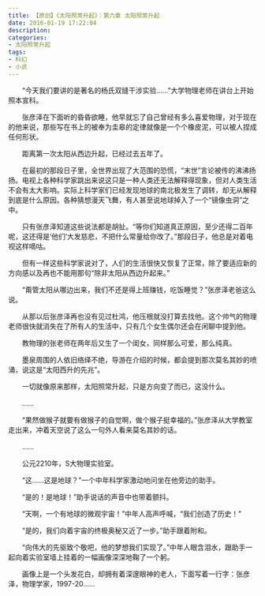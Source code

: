 ```yaml
---
title: 【原创】《太阳照常升起》：第六章 太阳照常升起
date: 2016-01-19 17:22:04
description:
categories:
- 太阳照常升起
tags:
- 科幻
- 小说
---
```


　　“今天我们要讲的是著名的杨氏双缝干涉实验……”大学物理老师在讲台上开始照本宣科。

　　张彦泽在下面听的昏昏欲睡，他早就忘了自己曾经有多么喜爱物理，对于现在的他来说，那些写在书上的被奉为圭皋的定律就像是一个个橡皮泥，可以被人捏成任何形状。

　　距离第一次太阳从西边升起，已经过去五年了。

　　在最初的那段日子里，全世界出现了大范围的恐慌，“末世”言论被传的沸沸扬扬。电视上各种科学家跳出来说这只是一种人类还无法解释得现象，但对人类生活不会有太大影响。实际上科学家们已经发现地球的南北极发生了调转，却无从解释到底是什么原因。各种猜想漫天飞舞，有人甚至说地球掉入了一个“镜像虫洞”之中。

　　只有张彦泽知道这些说法都是胡扯。“等你们知道真正原因，至少还得二百年呢，这还得是‘他们’大发慈悲，不把什么常量给你改了。”那段日子，他总是对着电视这样嘀咕。

　　但有一样这些科学家说对了，人们的生活很快又恢复了正常，除了要适应新的方向感以及再也不能用那句“除非太阳从西边升起来。”

　　“甭管太阳从哪边出来，我们不还是得上班赚钱，吃饭睡觉？”张彦泽老爸这么说。

　　从那以后张彦泽再也没有见过杜鸿，他压根就没打算去找他。这个帅气的物理老师很快就消失在了所有人的生活中，只有几个女生偶尔还会在闲聊中提到他。

　　教物理的张老师在两年后又生了一个闺女，同样那么可爱，那么纯真。

　　墨泉周围的人依旧络绎不绝，导游在介绍的时候，都会提到那次莫名其妙的喷涌，说这是“太阳西升的先兆”。

　　一切就像原来那样，太阳照常升起，只是方向变了而已，这没什么。

　　……

　　“果然做猴子就要有做猴子的自觉啊，做个猴子挺幸福的。”张彦泽从大学教室走出来，冲着天空说了这么一句外人看来莫名其妙的话。

　　……

　　公元2210年，S大物理实验室。

　　“这……这是地球？”一个中年科学家激动地问坐在他旁边的助手。

　　“是的！是地球！”助手说话的声音中也带着颤抖。

　　“天啊，一个有地球的微观宇宙！”中年人高声呼喊，“我们创造了历史！”

　　“是的，我们向着宇宙的终极奥秘又近了一步。”助手跟着附和。

　　“向伟大的先驱致个敬吧，他的梦想我们实现了。”中年人眼含泪水，跟助手一起向着实验室墙上挂着的一幅画像深深地鞠了一个躬。

　　画像上是一个头发花白，却拥有着深邃眼神的老人，下面写着一行字：张彦泽，物理学家，1997-20……